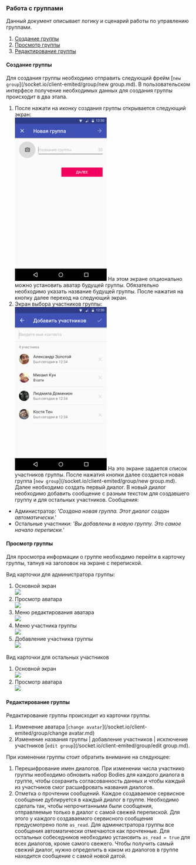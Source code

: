 ### Работа c группами

Данный документ описывает логику и сценарий работы по управлению группами.

1. [Создание группы](/groups.md#Создание-группы)
2. [Просмотр группы](/groups.md#Просмотр-группы)
3. [Редактирование группы](/groups.md#Редактирование-группы)

#### Создание группы

Для создания группы необходимо отправить следующий фрейм [`new group`](/socket.io/client-emited/group/new group.md).
В пользовательском интерфесе получение необходимых данных для создания группы происходит в два этапа.

1. После нажати на иконку создания группы открывается следующий экран:
<br /><img src=/blob/groups/1group_create.png width=250  />
На этом экране опционально можно установить аватар будущей группы. Обязательно необходимо указать название будущей группы.
После нажатия на кнопку далее переход на следующий экран.
2. Экран выбора участников группы:
<br /><img src=/blob/groups/2group_create.png width=250  />
На это экране задается список участников группы. После нажатия кнопки далее создается новая группа [`new group`](/socket.io/client-emited/group/new group.md). Далее необходимо создать первый диалог.
В новый диалог необходимо добавить сообщение с разным текстом для создавшего группу и для остальных участников. Сообщения:
  - Администратор: _'Создана новая группа. Этот диалог создан автоматически.'_
  - Остальные участники: _'Вы добавлены в новую группу. Это самое начало переписки.'_


#### Просмотр группы

Для просмотра информации о группе необходимо перейти в карточку группы, тапнув на заголовок на экране с перепиской.

Вид карточки для администратора группы:

1. Основной экран
<br /><img src=/blob/groups/groupadmin_card.png width=250  />
2. Просмотр аватара
<br /><img src=/blob/groups/groupadmin_avatar.png width=250  />
3. Меню редактирования аватара
<br /><img src=/blob/groups/groupadmin_avatar_menu.png width=250  />
4. Меню участника группы
<br /><img src=/blob/groups/groupadmin_recipients.png width=250  />
5. Добавление участника группы
<br /><img src=/blob/groups/groupadmin_add_recipient.png width=250  />

Вид карточки для остальных участников

1. Основной экран
<br /><img src=/blob/groups/group_card.png width=250  />
2. Просмотр аватара
<br /><img src=/blob/groups/group_avatar.png width=250  />

#### Редактирование группы

Редактирование группы происходит из карточки группы.

1. Изменение аватара
[`change avatar`](/socket.io/client-emited/group/change avatar.md)
2. Изменение названия группы | добавление участников | исключение участников
[`edit group`](/socket.io/client-emited/group/edit group.md).

При изменении группы стоит обратить внимание на следующее:

1. Перешифрование имен диалогов. При изменении числа участнико группы необходимо обновить набор Bodies для каждого диалога в группе, чтобы сохранить согласованность данных и чтобы каждый из участников смог расшифровать названия диалогов.
2. Отметка о прочтении сообщений. Каждое создаваемое сервисное сообщение дублируется в каждый диалог в группе. Необходимо сделать так, чтобы непрочитанными были сообщения, отправляемые только в диалог с самой свежей перепиской. Для этого у каждого создаваемого сервисного сообщения предусмотрено поле `as_read`. Для администратора группы все сообщения автоматически отмечаются как прочтенные. Для остальных собеседников необходимо установить `as_read = true` для всех диалогов, кроме самого свежего. Чтобы получить самый свежий диалог, нужно определить в каком из диалогов в группе находится сообщение с самой новой датой.

